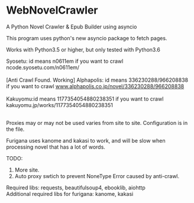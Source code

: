 # WebNovelCrawler

A Python Novel Crawler &amp; Epub Builder using asyncio

This program uses python's new asyncio package to fetch pages.

Works with Python3.5 or higher, but only tested with Python3.6

Syosetu: id means n0611em if you want to crawl ncode.syosetu.com/n0611em/ </br></br>
\[Anti Crawl Found. Working\] Alphapolis: id means 336230288/966208838 if you want to crawl www.alphapolis.co.jp/novel/336230288/966208838</br></br>
Kakuyomu:id means 1177354054880238351 if you want to crawl kakuyomu.jp/works/1177354054880238351</br></br>

Proxies may or may not be used varies from site to site. Configuration is in the file.

Furigana uses kanome and kakasi to work, and will be slow when processing novel that has a lot of words.

TODO:
1. More site.
2. Auto proxy swtich to prevent NoneType Error caused by anti-crawl.

Required libs: requests, beautifulsoup4, ebooklib, aiohttp</br>
Additional required libs for furigana: kanome, kakasi
